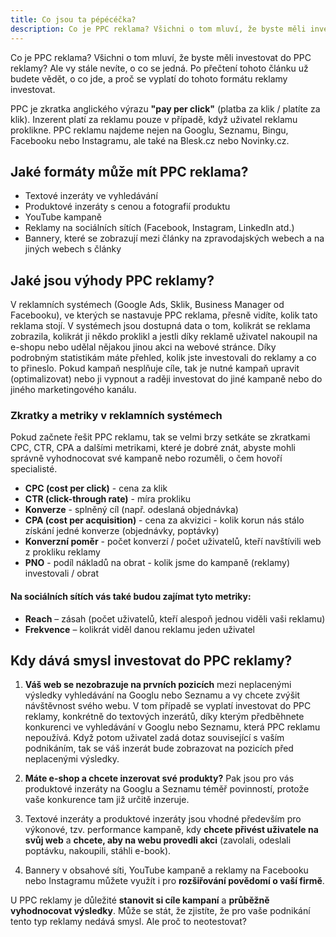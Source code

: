 ```yaml
---
title: Co jsou ta pépécéčka?
description: Co je PPC reklama? Všichni o tom mluví, že byste měli investovat do PPC reklamy? Ale vy stále nevíte, o co se jedná. Po přečtení tohoto článku už budete vědět, o co jde, a proč se vyplatí do tohoto formátu reklamy investovat.
---
```


Co je PPC reklama? Všichni o tom mluví, že byste měli investovat do PPC reklamy? Ale vy stále nevíte, o co se jedná. Po přečtení tohoto článku už budete vědět, o co jde, a proč se vyplatí do tohoto formátu reklamy investovat.

PPC je zkratka anglického výrazu **"pay per click"** (platba za klik / platíte za klik). Inzerent platí za reklamu pouze v případě, když uživatel reklamu proklikne. PPC reklamu najdeme nejen na Googlu, Seznamu, Bingu, Facebooku nebo Instagramu, ale také na Blesk.cz nebo Novinky.cz.

## Jaké formáty může mít PPC reklama?

* Textové inzeráty ve vyhledávání
* Produktové inzeráty s cenou a fotografií produktu
* YouTube kampaně
* Reklamy na sociálních sítích (Facebook, Instagram, LinkedIn atd.)
* Bannery, které se zobrazují mezi články na zpravodajských webech a na jiných webech s články

## Jaké jsou výhody PPC reklamy?

V reklamních systémech (Google Ads, Sklik, Business Manager od Facebooku), ve kterých se nastavuje PPC reklama, přesně vidíte, kolik tato reklama stojí.
V systémech jsou dostupná data o tom, kolikrát se reklama zobrazila, kolikrát ji někdo proklikl a jestli díky reklamě uživatel nakoupil na e-shopu nebo udělal nějakou jinou akci na webové stránce. Díky podrobným statistikám máte přehled, kolik jste investovali do reklamy a co to přineslo. Pokud kampaň nesplňuje cíle, tak je nutné kampaň upravit (optimalizovat) nebo ji vypnout a raději investovat do jiné kampaně nebo do jiného marketingového kanálu.

### Zkratky a metriky v reklamních systémech

Pokud začnete řešit PPC reklamu, tak se velmi brzy setkáte se zkratkami CPC, CTR, CPA a dalšími metrikami, které je dobré znát, abyste mohli správně vyhodnocovat své kampaně nebo rozuměli, o čem hovoří specialisté.

* **CPC (cost per click)** - cena za klik
* **CTR (click-through rate)** - míra prokliku
* **Konverze** - splněný cíl (např. odeslaná objednávka)
* **CPA (cost per acquisition)** - cena za akvizici - kolik korun nás stálo získání jedné konverze (objednávky, poptávky)
* **Konverzní poměr** - počet konverzí / počet uživatelů, kteří navštívili web z prokliku reklamy
* **PNO** - podíl nákladů na obrat - kolik jsme do kampaně (reklamy) investovali / obrat

#### Na sociálních sítích vás také budou zajímat tyto metriky:

* **Reach** – zásah (počet uživatelů, kteří alespoň jednou viděli vaši reklamu)
* **Frekvence** – kolikrát viděl danou reklamu jeden uživatel

## Kdy dává smysl investovat do PPC reklamy?

1. **Váš web se nezobrazuje na prvních pozicích** mezi neplacenými výsledky vyhledávání na Googlu nebo Seznamu a vy chcete zvýšit návštěvnost svého webu. V tom případě se vyplatí investovat do PPC reklamy, konkrétně do textových inzerátů, díky kterým předběhnete konkurenci ve vyhledávání v Googlu nebo Seznamu, která PPC reklamu nepoužívá. Když potom uživatel zadá dotaz související s vaším podnikáním, tak se váš inzerát bude zobrazovat na pozicích před neplacenými výsledky.

2. **Máte e-shop a chcete inzerovat své produkty?** Pak jsou pro vás produktové inzeráty na Googlu a Seznamu téměř povinností, protože vaše konkurence tam již určitě inzeruje.

3. Textové inzeráty a produktové inzeráty jsou vhodné především pro výkonové, tzv. performance kampaně, kdy **chcete přivést uživatele na svůj web** a **chcete, aby na webu provedli akci** (zavolali, odeslali poptávku, nakoupili, stáhli e-book).

4. Bannery v obsahové síti, YouTube kampaně a reklamy na Facebooku nebo Instagramu můžete využít i pro **rozšiřování povědomí o vaší firmě**.


U PPC reklamy je důležité **stanovit si cíle kampaní** a **průběžně vyhodnocovat výsledky**. Může se stát, že zjistíte, že pro vaše podnikání tento typ reklamy nedává smysl. Ale proč to neotestovat?
